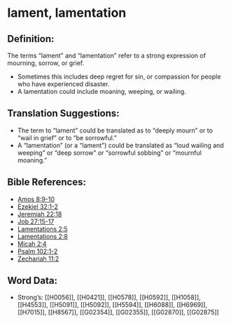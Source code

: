 # lament, lamentation

## Definition:

The terms “lament” and “lamentation” refer to a strong expression of mourning, sorrow, or grief.

* Sometimes this includes deep regret for sin, or compassion for people who have experienced disaster.
* A lamentation could include moaning, weeping, or wailing.

## Translation Suggestions:

* The term to “lament” could be translated as to “deeply mourn” or to “wail in grief” or to “be sorrowful.”
* A “lamentation” (or a “lament”) could be translated as “loud wailing and weeping” or “deep sorrow” or “sorrowful sobbing” or “mournful moaning.”

## Bible References:

* [Amos 8:9-10](rc://en/tn/help/amo/08/09)
* [Ezekiel 32:1-2](rc://en/tn/help/ezk/32/01)
* [Jeremiah 22:18](rc://en/tn/help/jer/22/18)
* [Job 27:15-17](rc://en/tn/help/job/27/15)
* [Lamentations 2:5](rc://en/tn/help/lam/02/05)
* [Lamentations 2:8](rc://en/tn/help/lam/02/08)
* [Micah 2:4](rc://en/tn/help/mic/02/04)
* [Psalm 102:1-2](rc://en/tn/help/psa/102/001)
* [Zechariah 11:2](rc://en/tn/help/zec/11/02)

## Word Data:

* Strong’s: [[H0056]], [[H0421]], [[H0578]], [[H0592]], [[H1058]], [[H4553]], [[H5091]], [[H5092]], [[H5594]], [[H6088]], [[H6969]], [[H7015]], [[H8567]], [[G02354]], [[G02355]], [[G02870]], [[G02875]]
